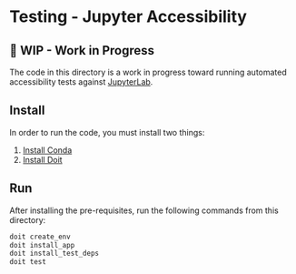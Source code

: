 # Testing - Jupyter Accessibility

## 🚧 WIP - Work in Progress

The code in this directory is a work in progress toward running automated
accessibility tests against
[JupyterLab](https://github.com/jupyterlab/jupyterlab).

## Install

In order to run the code, you must install two things:

1. [Install
   Conda](https://docs.conda.io/projects/conda/en/latest/user-guide/install/index.html)
2. [Install Doit](https://pydoit.org/install.html)

## Run

After installing the pre-requisites, run the following commands from this
directory:

```sh
doit create_env
doit install_app
doit install_test_deps
doit test
```
